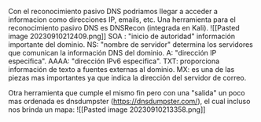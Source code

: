 Con el reconocimiento pasivo DNS podriamos llegar a acceder a informacion como direcciones IP, emails, etc. 
Una herramienta para el reconocimiento pasivo DNS es DNSRecon (integrada en Kali).
![[Pasted image 20230910212409.png]]
SOA : "inicio de autoridad" información importante del dominio.
NS: "nombre de servidor" determina los servidores que comunican la información DNS del dominio.
A: "dirección IP especifica".
AAAA: "dirección IPv6 especifica".
TXT: proporciona información de texto a fuentes externas al dominio.
MX: es una de las piezas mas importantes ya que indica la dirección del servidor de correo. 

Otra herramienta que cumple el mismo fin pero con una "salida" un poco mas ordenada es dnsdumpster (https://dnsdumpster.com/), el cual incluso nos brinda un mapa:
![[Pasted image 20230910213358.png]]

